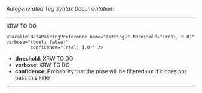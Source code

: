 _Autogenerated Tag Syntax Documentation:_

---
XRW TO DO

```
<ParallelBetaPairingPreference name="(string)" threshold="(real; 0.0)" verbose="(bool; false)"
         confidence="(real; 1.0)" />
```

-   **threshold**: XRW TO DO
-   **verbose**: XRW TO DO
-   **confidence**: Probability that the pose will be filtered out if it does not pass this Filter

---
